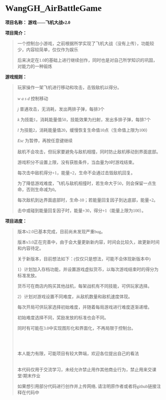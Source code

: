 <font face = "Consolas">

# WangGH_AirBattleGame

**项目名称：           游戏——飞机大战v2.0**

**项目简介：**

  > 一个控制台小游戏，之前根据所学实现了飞机大战（没有上传），功能较少，内容较简单，仅仅作为娱乐
  > 
  > 后来决定在1.0的基础上进行继续创作，同时也是对自己所学知识的巩固，对能力的一种锻炼
  > 
**游戏规则：**
  >
  > 玩家操作一架飞机进行移动和攻击，击毁敌机以得分。
  >   <br/><br/>
  > *w a s d* 控制移动
  >
  > *j*  普通攻击，无消耗，发出两排子弹，每排3个
  >
  > *k* 为技能1，消耗能量值50，技能效果为扫射，发出多排子弹，每排7个
  >
  > *l* 为技能2，消耗能量值20，缓慢恢复生命值10点（生命值上限为100）
  >
  > *Esc* 为暂停，再按任意键继续 
  >   <br/><br/>
  > 敌机不会攻击，但玩家要避免与敌机相撞，同时防止敌机移动到界面底部。 
  >
  > 游戏积分不设置上限，没有获胜条件，当血量为0时游戏结束。
  > 
  > 每次击中敌机得分+1，能量+2，生命不会通过击毁敌机回复。
  > 
  > 为了降低游戏难度，飞机与敌机相撞时，若生命大于50，则会保留一点生命，否则生命减为0。
  > 
  > 每次敌机到达界面底部时，生命-10；若能量回复因子到达底部，能量+2。
  > 
  > 击中或碰到能量回复因子时，能量+30，得分+1（能量上限为100）。

**项目进度：**

  > 版本v2.0已基本完成，目前尚未发现严重bug。
  > 
  > 版本v3.0正在完善中，由于会大量更新新内容，时间会比较久，故更新时间和内容待定。
  > 
  > 关于新版本，目前想法如下：(仅仅只是想法，可能不会体现新版本中)
  > 
  > 1）计划加入存档功能，并设置游戏虚拟货币，以每次游戏结束时的得分为标准发放。
  > 
  >    货币可在商店内购买其他战机，每架战机有不同技能，可供玩家选择。
  >    
  > 2）计划对游戏设置不同难度，从敌机数量和敌机速度体现。
  > 
  >    每次开局可供玩家选择初始难度，并随着每局游戏进行难度逐渐递增。
  >    
  >    初始难度选择不同，奖励发放的标准也会不同。
  > 
  > 同时有可能在3.0中实现图形化和界面化，不再局限于控制台。
  >                             
  >   <br/>     <br/>            
  > 本人能力有限，可能项目有较大弊端，欢迎各位提出自己的看法
  >   <br/>  <br/>                                               
  > 本代码仅用于交流学习，未经允许禁止用作其他商业行为，禁止用来交课堂/期末作业
  > 
  > 如果想引用部分代码进行创作并上传网络, 请注明原作者或者将github链接注释在代码中
  
  </font>
